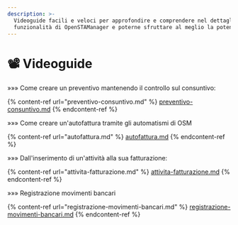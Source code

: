 ```yaml
---
description: >-
  Videoguide facili e veloci per approfondire e comprendere nel dettaglio le
  funzionalità di OpenSTAManager e poterne sfruttare al meglio la potenzialità
---
```


# 📽 Videoguide

»»» Come creare un preventivo mantenendo il controllo sul consuntivo:

{% content-ref url="preventivo-consuntivo.md" %}
[preventivo-consuntivo.md](preventivo-consuntivo.md)
{% endcontent-ref %}

»»» Come creare un'autofattura tramite gli automatismi di OSM

{% content-ref url="autofattura.md" %}
[autofattura.md](autofattura.md)
{% endcontent-ref %}

»»» Dall'inserimento di un'attività alla sua fatturazione:

{% content-ref url="attivita-fatturazione.md" %}
[attivita-fatturazione.md](attivita-fatturazione.md)
{% endcontent-ref %}

»»» Registrazione movimenti bancari

{% content-ref url="registrazione-movimenti-bancari.md" %}
[registrazione-movimenti-bancari.md](registrazione-movimenti-bancari.md)
{% endcontent-ref %}
